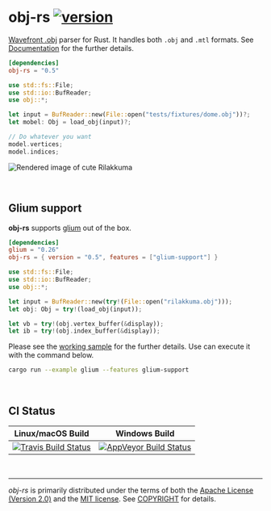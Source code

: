 obj-rs [![version]][crates.io]
========
[Wavefront .obj] parser for Rust. It handles both `.obj` and `.mtl` formats.
See [Documentation] for the further details.

```toml
[dependencies]
obj-rs = "0.5"
```
```rust
use std::fs::File;
use std::io::BufReader;
use obj::*;

let input = BufReader::new(File::open("tests/fixtures/dome.obj"))?;
let mobel: Obj = load_obj(input)?;

// Do whatever you want
model.vertices;
model.indices;
```

![Rendered image of cute Rilakkuma](https://simnalamburt.github.io/obj-rs/screenshot.png)

<br>

Glium support
--------
**obj-rs** supports [glium] out of the box.

```toml
[dependencies]
glium = "0.26"
obj-rs = { version = "0.5", features = ["glium-support"] }
```
```rust
use std::fs::File;
use std::io::BufReader;
use obj::*;

let input = BufReader::new(try!(File::open("rilakkuma.obj")));
let obj: Obj = try!(load_obj(input));

let vb = try!(obj.vertex_buffer(&display));
let ib = try!(obj.index_buffer(&display));
```

Please see the [working sample] for the further details. Use can execute it with
the command below.
```bash
cargo run --example glium --features glium-support
```

<br>

CI Status
--------
Linux/macOS Build | Windows Build
:----------------:|:-------------:
[![Travis Build Status]][travis] | [![AppVeyor Build Status]][appveyor]

<br>

--------
*obj-rs* is primarily distributed under the terms of both the [Apache License
(Version 2.0)] and the [MIT license]. See [COPYRIGHT] for details.

[version]: https://badgen.net/crates/v/obj-rs
[crates.io]: https://crates.io/crates/obj-rs

[Wavefront .obj]: https://en.wikipedia.org/wiki/Wavefront_.obj_file
[Documentation]: https://docs.rs/obj-rs/
[glium]: https://github.com/tomaka/glium
[working sample]: examples/glium.rs

[Travis Build Status]: https://badgen.net/travis/simnalamburt/obj-rs/master?icon=travis
[travis]: https://travis-ci.org/simnalamburt/obj-rs
[AppVeyor Build Status]: https://badgen.net/appveyor/ci/simnalamburt/obj-rs/master?icon=appveyor
[appveyor]: https://ci.appveyor.com/project/simnalamburt/obj-rs/branch/master

[MIT license]: LICENSE-MIT
[Apache License (Version 2.0)]: LICENSE-APACHE
[COPYRIGHT]: COPYRIGHT
